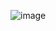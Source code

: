 ![image](https://user-images.githubusercontent.com/48147673/166972427-9f76690a-5429-4448-9b6c-4e12dd655ca6.png)


